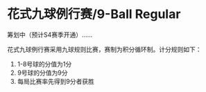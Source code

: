 # 花式九球例行赛/9-Ball Regular

筹划中（预计S4赛季开通）......

花式九球例行赛采用九球规则比赛，赛制为积分循环制。计分规则如下：

1. 1-8号球的分值为1分
2. 9号球的分值为9分
3. 每局比赛率先得到9分者获胜
